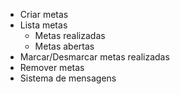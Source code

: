 - Criar metas
- Lista metas
    - Metas realizadas
    - Metas abertas
- Marcar/Desmarcar metas realizadas
- Remover metas
- Sistema de mensagens